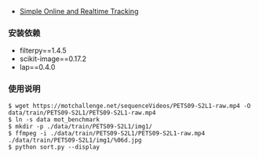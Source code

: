 - [Simple Online and Realtime Tracking](https://arxiv.org/abs/1602.00763)

### 安装依赖

- filterpy==1.4.5
- scikit-image==0.17.2
- lap==0.4.0


### 使用说明

```bashrc
$ wget https://motchallenge.net/sequenceVideos/PETS09-S2L1-raw.mp4 -O data/train/PETS09-S2L1/PETS09-S2L1-raw.mp4
$ ln -s data mot_benchmark
$ mkdir -p ./data/train/PETS09-S2L1/img1/ 
$ ffmpeg -i ./data/train/PETS09-S2L1/PETS09-S2L1-raw.mp4 ./data/train/PETS09-S2L1/img1/%06d.jpg
$ python sort.py --display
```
 
